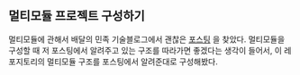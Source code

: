 ## 멀티모듈 프로젝트 구성하기
멀티모듈에 관해서 배달의 민족 기술블로그에서 괜찮은 [포스팅](https://techblog.woowahan.com/2637/) 을 찾았다.
멀티모듈을 구성할 때 저 포스팅에서 알려주고 있는 구조를 따라가면 좋겠다는 생각이 들어서, 이 레포지토리의 멀티모듈 구조를 포스팅에서 알려준대로 구성해봤다.
